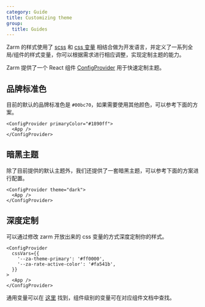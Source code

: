 ```yaml
---
category: Guide
title: Customizing theme
group:
  title: Guides
---
```


Zarm 的样式使用了 <a href="https://sass-lang.com" target="_blank">scss</a> 和 <a href="https://www.w3.org/Style/CSS/" target="_blank">css 变量</a> 相结合做为开发语言，并定义了一系列全局/组件的样式变量，你可以根据需求进行相应调整，实现定制主题的能力。

Zarm 提供了一个 React 组件 [ConfigProvider](#/components/config-provider) 用于快速定制主题。

## 品牌标准色

目前的默认的品牌标准色是 `#00bc70`，如果需要使用其他颜色，可以参考下面的方案。

```tsx | pure
<ConfigProvider primaryColor="#1890ff">
  <App />
</ConfigProvider>
```

## 暗黑主题

除了目前提供的默认主题外，我们还提供了一套暗黑主题，可以参考下面的方案进行配置。

```tsx | pure
<ConfigProvider theme="dark">
  <App />
</ConfigProvider>
```

## 深度定制

可以通过修改 zarm 开放出来的 css 变量的方式深度定制你的样式。

```tsx | pure
<ConfigProvider
  cssVars={{
    '--za-theme-primary': '#ff0000',
    '--za-rate-active-color': '#fa541b',
  }}
>
  <App />
</ConfigProvider>
```

通用变量可以在 <a href="https://github.com/ZhongAnTech/zarm/blob/master/packages/zarm/src/style/themes/default.scss" target="_blank">这里</a> 找到，组件级别的变量可在对应组件文档中查找。
